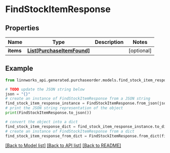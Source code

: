 # FindStockItemResponse


## Properties

Name | Type | Description | Notes
------------ | ------------- | ------------- | -------------
**items** | [**List[PurchaseItemFound]**](PurchaseItemFound.md) |  | [optional] 

## Example

```python
from linnworks_api.generated.purchaseorder.models.find_stock_item_response import FindStockItemResponse

# TODO update the JSON string below
json = "{}"
# create an instance of FindStockItemResponse from a JSON string
find_stock_item_response_instance = FindStockItemResponse.from_json(json)
# print the JSON string representation of the object
print(FindStockItemResponse.to_json())

# convert the object into a dict
find_stock_item_response_dict = find_stock_item_response_instance.to_dict()
# create an instance of FindStockItemResponse from a dict
find_stock_item_response_from_dict = FindStockItemResponse.from_dict(find_stock_item_response_dict)
```
[[Back to Model list]](../README.md#documentation-for-models) [[Back to API list]](../README.md#documentation-for-api-endpoints) [[Back to README]](../README.md)


